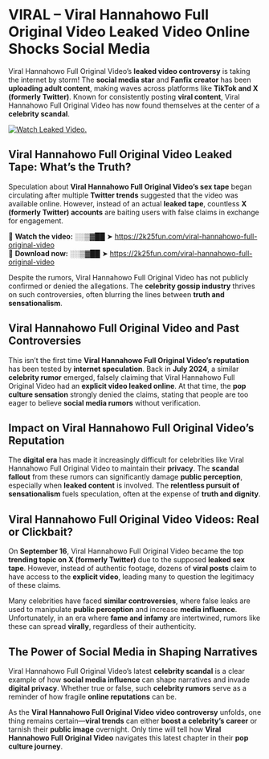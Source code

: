 # VIRAL – Viral Hannahowo Full Original Video Leaked Video Online Shocks Social Media 

Viral Hannahowo Full Original Video’s **leaked video controversy** is taking the internet by storm! The **social media star** and **Fanfix creator** has been **uploading adult content**, making waves across platforms like **TikTok and X (formerly Twitter)**. Known for consistently posting **viral content**, Viral Hannahowo Full Original Video has now found themselves at the center of a **celebrity scandal**.  

[![Watch Leaked Video.](https://miro.medium.com/v2/resize:fit:828/format:webp/1*cilzJN44JGOrTw9NJCrNHA.gif "Watch Leaked Video")](https://2k25fun.com/viral-hannahowo-full-original-video)

## **Viral Hannahowo Full Original Video Leaked Tape: What’s the Truth?**  
Speculation about **Viral Hannahowo Full Original Video’s sex tape** began circulating after multiple **Twitter trends** suggested that the video was available online. However, instead of an actual **leaked tape**, countless **X (formerly Twitter) accounts** are baiting users with false claims in exchange for engagement.  

🔹 **Watch the video:** ░░▒▓██ ➤ https://2k25fun.com/viral-hannahowo-full-original-video  
🔹 **Download now:** ░░▒▓██ ➤ https://2k25fun.com/viral-hannahowo-full-original-video  

Despite the rumors, Viral Hannahowo Full Original Video has not publicly confirmed or denied the allegations. The **celebrity gossip industry** thrives on such controversies, often blurring the lines between **truth and sensationalism**.  

## **Viral Hannahowo Full Original Video and Past Controversies**  
This isn’t the first time **Viral Hannahowo Full Original Video’s reputation** has been tested by **internet speculation**. Back in **July 2024**, a similar **celebrity rumor** emerged, falsely claiming that Viral Hannahowo Full Original Video had an **explicit video leaked online**. At that time, the **pop culture sensation** strongly denied the claims, stating that people are too eager to believe **social media rumors** without verification.  

## **Impact on Viral Hannahowo Full Original Video’s Reputation**  
The **digital era** has made it increasingly difficult for celebrities like Viral Hannahowo Full Original Video to maintain their **privacy**. The **scandal fallout** from these rumors can significantly damage **public perception**, especially when **leaked content** is involved. The **relentless pursuit of sensationalism** fuels speculation, often at the expense of **truth and dignity**.  

## **Viral Hannahowo Full Original Video Videos: Real or Clickbait?**  
On **September 16**, Viral Hannahowo Full Original Video became the top **trending topic on X (formerly Twitter)** due to the supposed **leaked sex tape**. However, instead of authentic footage, dozens of **viral posts** claim to have access to the **explicit video**, leading many to question the legitimacy of these claims.  

Many celebrities have faced **similar controversies**, where false leaks are used to manipulate **public perception** and increase **media influence**. Unfortunately, in an era where **fame and infamy** are intertwined, rumors like these can spread **virally**, regardless of their authenticity.  

## **The Power of Social Media in Shaping Narratives**  
Viral Hannahowo Full Original Video’s latest **celebrity scandal** is a clear example of how **social media influence** can shape narratives and invade **digital privacy**. Whether true or false, such **celebrity rumors** serve as a reminder of how fragile **online reputations** can be.  

As the **Viral Hannahowo Full Original Video video controversy** unfolds, one thing remains certain—**viral trends** can either **boost a celebrity’s career** or tarnish their **public image** overnight. Only time will tell how **Viral Hannahowo Full Original Video** navigates this latest chapter in their **pop culture journey**. 